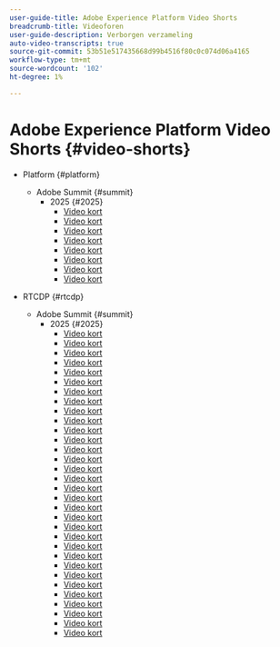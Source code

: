 ```yaml
---
user-guide-title: Adobe Experience Platform Video Shorts
breadcrumb-title: Videoforen
user-guide-description: Verborgen verzameling
auto-video-transcripts: true
source-git-commit: 53b51e517435668d99b4516f80c0c074d06a4165
workflow-type: tm+mt
source-wordcount: '102'
ht-degree: 1%

---
```



# Adobe Experience Platform Video Shorts {#video-shorts}

+ Platform {#platform}
   + Adobe Summit {#summit}
      + 2025 {#2025}
         + [Video kort](platform/summit/2025/adobe-experience-platform-building-connected-customer-journeys.md)
         + [Video kort](platform/summit/2025/adobe-s-internal-use-of-aep-driving-experience-led-growth.md)
         + [Video kort](platform/summit/2025/architecting-adobe-experience-platform-for-scalability.md)
         + [Video kort](platform/summit/2025/key-takeaways-for-deploying-aep-at-scale.md)
         + [Video kort](platform/summit/2025/managing-data-governance-and-access-in-aep.md)
         + [Video kort](platform/summit/2025/optimizing-aep-with-sandbox-tooling.md)
         + [Video kort](platform/summit/2025/run-and-operate-strategies-for-aep-at-scale.md)
         + [Video kort](platform/summit/2025/single-vs-multi-sandbox-approach-in-aep.md)

+ RTCDP {#rtcdp}
   + Adobe Summit {#summit}
      + 2025 {#2025}
         + [Video kort](rtcdp/summit/2025/accelerating-your-audience-strategy-with-real-time-cdp.md)
         + [Video kort](rtcdp/summit/2025/adobe-s-approach-to-audience-strategy-and-activation.md)
         + [Video kort](rtcdp/summit/2025/adobe-s-approach-to-member-onboarding-and-retention.md)
         + [Video kort](rtcdp/summit/2025/adobe-s-internal-use-of-aep-driving-retention-with-data-driven-journeys.md)
         + [Video kort](rtcdp/summit/2025/adobe-s-internal-use-of-unified-profiles-for-creative-cloud.md)
         + [Video kort](rtcdp/summit/2025/ai-assistant-boosting-productivity-in-audience-management.md)
         + [Video kort](rtcdp/summit/2025/ai-assistant-for-audiences-optimizing-audience-strategies.md)
         + [Video kort](rtcdp/summit/2025/audience-agent-proactive-audience-health-monitoring.md)
         + [Video kort](rtcdp/summit/2025/audience-portal-centralizing-and-managing-audiences.md)
         + [Video kort](rtcdp/summit/2025/audience-portal-centralizing-data-for-better-marketing-decisions.md)
         + [Video kort](rtcdp/summit/2025/best-practices-for-data-modeling-in-adobe-experience-platform.md)
         + [Video kort](rtcdp/summit/2025/best-practices-for-schema-design-in-adobe-experience-platform.md)
         + [Video kort](rtcdp/summit/2025/creating-targeted-audiences-with-ai-assistant.md)
         + [Video kort](rtcdp/summit/2025/customer-centric-approach-vs-campaign-centric-approach.md)
         + [Video kort](rtcdp/summit/2025/defining-customer-experience-use-cases.md)
         + [Video kort](rtcdp/summit/2025/discover-activate-and-measure-with-real-time-cdp-collaboration.md)
         + [Video kort](rtcdp/summit/2025/end-to-end-use-case-activation-process.md)
         + [Video kort](rtcdp/summit/2025/evolving-customer-experience-maturity.md)
         + [Video kort](rtcdp/summit/2025/expanding-high-value-audiences-with-look-alike-models.md)
         + [Video kort](rtcdp/summit/2025/federated-audience-composition-expanding-audience-reach.md)
         + [Video kort](rtcdp/summit/2025/federated-audience-composition-expanding-your-reach.md)
         + [Video kort](rtcdp/summit/2025/federated-audience-composition-unifying-data-for-real-time-marketing.md)
         + [Video kort](rtcdp/summit/2025/how-ai-assistant-transforms-data-insights-in-real-time-cdp.md)
         + [Video kort](rtcdp/summit/2025/how-ai-enhances-real-time-cdp-with-predictive-insights.md)
         + [Video kort](rtcdp/summit/2025/how-real-time-cdp-collaboration-works.md)
         + [Video kort](rtcdp/summit/2025/how-to-operate-and-communicate-effectively-in-tiger-teams.md)
         + [Video kort](rtcdp/summit/2025/introducing-adobe-s-agent-orchestrator-for-intelligent-activation.md)
         + [Video kort](rtcdp/summit/2025/introduction-to-real-time-cdp-collaboration.md)
         + [Video kort](rtcdp/summit/2025/key-differentiators-of-real-time-cdp-collaboration.md)
         + [Video kort](rtcdp/summit/2025/run-and-operate-strategies-for-scaling-adobe-experience-platform.md)
         + [Video kort](rtcdp/summit/2025/the-power-of-ai-in-real-time-cdp-for-audience-optimization.md)
         + [Video kort](rtcdp/summit/2025/three-phased-approach-to-audience-driven-marketing.md)

